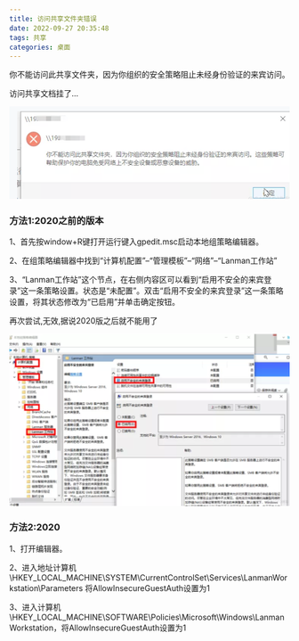 ```yaml
---
title: 访问共享文件夹错误
date: 2022-09-27 20:35:48
tags: 共享
categories: 桌面
---
```


你不能访问此共享文件夹，因为你组织的安全策略阻止未经身份验证的来宾访问。

<!--more-->

访问共享文档挂了...

![image-20220927204526401](访问共享文件夹错误/image-20220927204526401.png)

### 方法1:2020之前的版本

1、首先按window+R键打开运行键入gpedit.msc启动本地组策略编辑器。

2、在组策略编辑器中找到“计算机配置”–“管理模板”–“网络”–“Lanman工作站”

3、“Lanman工作站”这个节点，在右侧内容区可以看到“启用不安全的来宾登录”这一条策略设置。状态是“未配置”。双击“启用不安全的来宾登录”这一条策略设置，将其状态修改为“已启用”并单击确定按钮。

再次尝试,无效,据说2020版之后就不能用了

![image-20220927204634908](访问共享文件夹错误/image-20220927204634908.png)

### 方法2:2020

1、打开编辑器。

2、进入地址计算机\HKEY_LOCAL_MACHINE\SYSTEM\CurrentControlSet\Services\LanmanWorkstation\Parameters 将AllowInsecureGuestAuth设置为1

3、进入计算机\HKEY_LOCAL_MACHINE\SOFTWARE\Policies\Microsoft\Windows\LanmanWorkstation，将AllowInsecureGuestAuth设置为1
